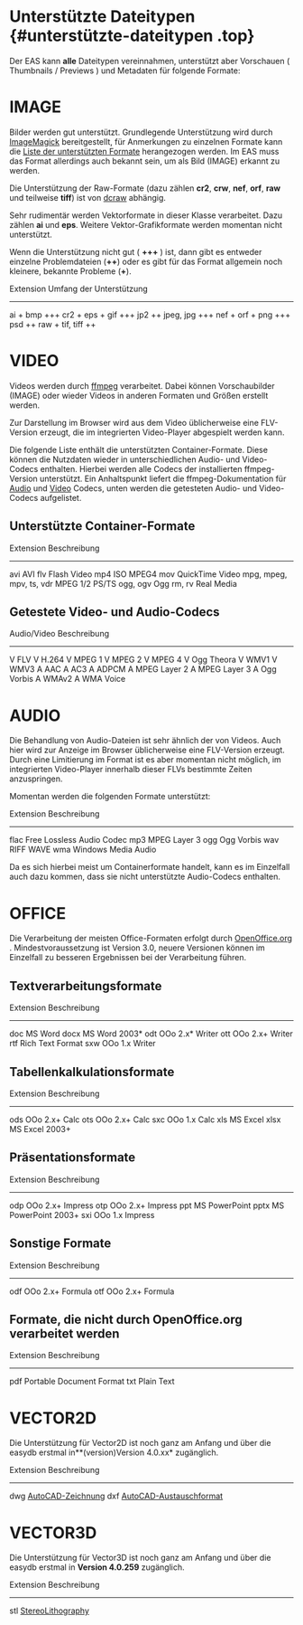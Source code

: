 Unterstützte Dateitypen {#unterstützte-dateitypen .top}
=======================

Der EAS kann <b>alle</b> Dateitypen vereinnahmen, unterstützt aber
Vorschauen ( Thumbnails / Previews ) und Metadaten für folgende Formate:

IMAGE
=====

Bilder werden gut unterstützt. Grundlegende Unterstützung wird durch
[ImageMagick](http://imagemagick.org/) bereitgestellt, für Anmerkungen
zu einzelnen Formate kann die [Liste der unterstützten
Formate](http://imagemagick.org/script/formats.php) herangezogen werden.
Im EAS muss das Format allerdings auch bekannt sein, um als Bild (IMAGE)
erkannt zu werden.

Die Unterstützung der Raw-Formate (dazu zählen **cr2**, **crw**,
**nef**, **orf**, **raw** und teilweise **tiff**) ist von
[dcraw](http://www.cybercom.net/~dcoffin/dcraw/) abhängig.

Sehr rudimentär werden Vektorformate in dieser Klasse verarbeitet. Dazu
zählen **ai** und **eps**. Weitere Vektor-Grafikformate werden momentan
nicht unterstützt.

Wenn die Unterstützung nicht gut ( **+++** ) ist, dann gibt es entweder
einzelne Problemdateien (**++**) oder es gibt für das Format allgemein noch
kleinere, bekannte Probleme (**+**).

  Extension   Umfang der Unterstützung
  ----------- ------------------------
  ai          +
  bmp         +++
  cr2         +
  eps         +
  gif         +++
  jp2         ++
  jpeg, jpg   +++
  nef         +
  orf         +
  png         +++
  psd         ++
  raw         +
  tif, tiff   ++

VIDEO
=====

Videos werden durch [ffmpeg](http://ffmpeg.org/) verarbeitet. Dabei
können Vorschaubilder (IMAGE) oder wieder Videos in anderen Formaten und Größen
erstellt werden.

Zur Darstellung im Browser wird aus dem Video üblicherweise eine
FLV-Version erzeugt, die im integrierten Video-Player abgespielt werden
kann.

Die folgende Liste enthält die unterstützten Container-Formate. Diese
können die Nutzdaten wieder in unterschiedlichen Audio- und Video-Codecs
enthalten. Hierbei werden alle Codecs der installierten ffmpeg-Version
unterstützt. Ein Anhaltspunkt liefert die ffmpeg-Dokumentation für
[Audio](http://ffmpeg.org/general.html#Audio-Codecs)
und [Video](http://ffmpeg.org/general.html#Video-Codecs) Codecs, unten
werden die getesteten Audio- und Video-Codecs aufgelistet.

Unterstützte Container-Formate
------------------------------

  Extension               Beschreibung
  ----------------------- ------------
  avi                     AVI
  flv                     Flash Video
  mp4                     ISO MPEG4
  mov                     QuickTime Video
  mpg, mpeg, mpv, ts, vdr MPEG 1/2 PS/TS
  ogg, ogv                Ogg
  rm, rv                  Real Media

Getestete Video- und Audio-Codecs
---------------------------------

  Audio/Video   Beschreibung
  ----------- ------------
  V           FLV
  V           H.264
  V           MPEG 1
  V           MPEG 2
  V           MPEG 4
  V           Ogg Theora
  V           WMV1
  V           WMV3
  A           AAC
  A           AC3
  A           ADPCM
  A           MPEG Layer 2
  A           MPEG Layer 3
  A           Ogg Vorbis
  A           WMAv2
  A           WMA Voice

AUDIO
=====

Die Behandlung von Audio-Dateien ist sehr ähnlich der von Videos. Auch
hier wird zur Anzeige im Browser üblicherweise eine FLV-Version erzeugt.
Durch eine Limitierung im Format ist es aber momentan nicht möglich, im
integrierten Video-Player innerhalb dieser FLVs bestimmte Zeiten
anzuspringen.

Momentan werden die folgenden Formate unterstützt:

  Extension   Beschreibung
  ----------- ------------
  flac        Free Lossless Audio Codec
  mp3         MPEG Layer 3
  ogg         Ogg Vorbis
  wav         RIFF WAVE
  wma         Windows Media Audio

Da es sich hierbei meist um Containerformate handelt, kann es im
Einzelfall auch dazu kommen, dass sie nicht unterstützte Audio-Codecs
enthalten.

OFFICE
======

Die Verarbeitung der meisten Office-Formaten erfolgt durch
[OpenOffice.org](http://de.openoffice.org/) . Mindestvoraussetzung ist
Version 3.0, neuere Versionen können im Einzelfall zu besseren
Ergebnissen bei der Verarbeitung führen.

Textverarbeitungsformate
------------------------

  Extension   Beschreibung
  ----------- ------------
  doc         MS Word
  docx        MS Word 2003*
  odt         OOo 2.x* Writer
  ott         OOo 2.x+ Writer
  rtf         Rich Text Format
  sxw         OOo 1.x Writer

Tabellenkalkulationsformate
---------------------------

  Extension   Beschreibung
  ----------- ------------
  ods         OOo 2.x+ Calc
  ots         OOo 2.x+ Calc
  sxc         OOo 1.x Calc
  xls         MS Excel
  xlsx         MS Excel 2003+

Präsentationsformate
--------------------

  Extension   Beschreibung
  ----------- ------------
  odp         OOo 2.x+ Impress
  otp         OOo 2.x+ Impress
  ppt         MS PowerPoint
  pptx         MS PowerPoint 2003+
  sxi         OOo 1.x Impress

Sonstige Formate
----------------

  Extension   Beschreibung
  ----------- ------------
  odf         OOo 2.x+ Formula
  otf         OOo 2.x+ Formula

Formate, die nicht durch OpenOffice.org verarbeitet werden
----------------------------------------------------------

 Extension Beschreibung
 --------- ------------
 pdf       Portable Document Format
 txt       Plain Text

VECTOR2D
========

Die Unterstützung für Vector2D ist noch ganz am Anfang und über die
easydb erstmal in**(version)Version 4.0.xx\* zugänglich.

  Extension   Beschreibung
  ----------- ----------------------------------------------------------------------
  dwg         [AutoCAD-Zeichnung](https://de.wikipedia.org/wiki/AutoCAD#DWG)
  dxf         [AutoCAD-Austauschformat](https://de.wikipedia.org/wiki/AutoCAD#DXF)

VECTOR3D
========

Die Unterstützung für Vector3D ist noch ganz am Anfang und über die
easydb erstmal in **Version 4.0.259** zugänglich.

  Extension   Beschreibung
  ----------- -------------------------------------------------------------------------
  stl         [StereoLithography](http://en.wikipedia.org/wiki/STL_%28file_format%29)


